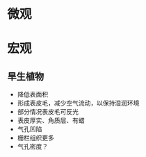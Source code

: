 # 微观
# 宏观
## 旱生植物
- 降低表面积
- 形成表皮毛，减少空气流动，以保持湿润环境
- 部分情况表皮毛可反光
- 表皮厚实、角质层、有蜡
- 气孔凹陷
- 栅栏组织更多
- 气孔密度？

